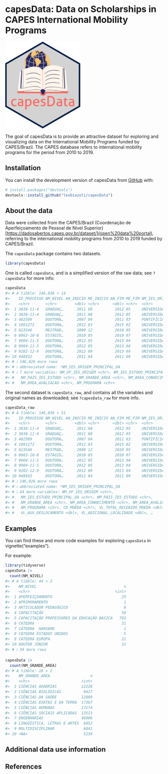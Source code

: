 
<!-- README.md is generated from README.Rmd. Please edit that file -->

# capesData: Data on Scholarships in CAPES International Mobility Programs

<!-- badges: start -->
<!-- badges: end -->

![](man/figures/logo.png)

The goal of capesData is to provide an attractive dataset for exploring
and visualizing data on the International Mobility Programs funded by
CAPES/Brazil. The CAPES database refers to international mobility
programs for the period from 2010 to 2019.

## Installation

You can install the development version of capesData from
[GitHub](https://github.com/) with:

``` r
# install.packages("devtools")
devtools::install_github("leobiazoli/capesData")
```

## About the data

Data were collected from the CAPES/Brazil (Coordenação de
Aperfeiçoamento de Pessoal de Nível Superior)
[https://dadosabertos.capes.gov.br/dataset/](open%20data%20portal),
referring to the international mobility programs from 2010 to 2019
funded by CAPES/Brazil.

The `capesData` package contains two datasets.

``` r
library(capesData)
```

One is called `capesData`, and is a simplified version of the raw data;
see `?capesData` for more info:

``` r
capesData
#> # A tibble: 146,036 × 14
#>    ID_PROCESSO NM_NIVEL AN_INICIO ME_INICIO AN_FIM ME_FIM NM_IES_ORIGEM_PRINCI…¹
#>    <chr>       <chr>        <dbl> <chr>      <dbl> <chr>  <chr>                 
#>  1 3038-11-4   GRADUAÇ…      2011 08          2012 05     UNIVERSIDADE FEDERAL …
#>  2 3038-11-4   GRADUAÇ…      2011 08          2012 05     UNIVERSIDADE FEDERAL …
#>  3 402509      DOUTORA…      2007 04          2011 03     PONTIFÍCIA UNIVERSIDA…
#>  4 1091272     DOUTORA…      2012 03          2015 02     UNIVERSIDADE DE BRASÍ…
#>  5 623546      MESTRAD…      2009 12          2010 05     UNIVERSIDADE FEDERAL …
#>  6 0963-10-0   ESTÁGIO…      2010 05          2010 07     UNIVERSIDADE DE SÃO P…
#>  7 9904-11-5   DOUTORA…      2012 05          2013 04     UNIVERSIDADE FEDERAL …
#>  8 9904-11-5   DOUTORA…      2012 05          2013 04     UNIVERSIDADE FEDERAL …
#>  9 9202-12-9   DOUTORA…      2012 09          2013 04     UNIVERSIDADE DE BRASÍ…
#> 10 948932      DOUTORA…      2011 04          2011 09     UNIVERSIDADE FEDERAL …
#> # ℹ 146,026 more rows
#> # ℹ abbreviated name: ¹​NM_IES_ORIGEM_PRINCIPAL_DA
#> # ℹ 7 more variables: NM_UF_IES_ORIGEM <chr>, NM_IES_ESTUDO_PRINCIPAL_DA <chr>,
#> #   NM_PAIS_IES_ESTUDO <chr>, NM_GRANDE_AREA <chr>, NM_AREA_CONHECIMENTO <chr>,
#> #   NM_AREA_AVALIACAO <chr>, NM_PROGRAMA <chr>
```

The second dataset is `capesData_raw`, and contains all the variables
and original names as downloaded; see `?capesData_raw` for more info.

``` r
capesData_raw
#> # A tibble: 146,036 × 51
#>    ID_PROCESSO NM_NIVEL AN_INICIO ME_INICIO AN_FIM ME_FIM NM_IES_ORIGEM_PRINCI…¹
#>    <chr>       <chr>        <dbl> <chr>      <dbl> <chr>  <chr>                 
#>  1 3038-11-4   GRADUAÇ…      2011 08          2012 05     UNIVERSIDADE FEDERAL …
#>  2 3038-11-4   GRADUAÇ…      2011 08          2012 05     UNIVERSIDADE FEDERAL …
#>  3 402509      DOUTORA…      2007 04          2011 03     PONTIFÍCIA UNIVERSIDA…
#>  4 1091272     DOUTORA…      2012 03          2015 02     UNIVERSIDADE DE BRASÍ…
#>  5 623546      MESTRAD…      2009 12          2010 05     UNIVERSIDADE FEDERAL …
#>  6 0963-10-0   ESTÁGIO…      2010 05          2010 07     UNIVERSIDADE DE SÃO P…
#>  7 9904-11-5   DOUTORA…      2012 05          2013 04     UNIVERSIDADE FEDERAL …
#>  8 9904-11-5   DOUTORA…      2012 05          2013 04     UNIVERSIDADE FEDERAL …
#>  9 9202-12-9   DOUTORA…      2012 09          2013 04     UNIVERSIDADE DE BRASÍ…
#> 10 948932      DOUTORA…      2011 04          2011 09     UNIVERSIDADE FEDERAL …
#> # ℹ 146,026 more rows
#> # ℹ abbreviated name: ¹​NM_IES_ORIGEM_PRINCIPAL_DA
#> # ℹ 44 more variables: NM_UF_IES_ORIGEM <chr>,
#> #   NM_IES_ESTUDO_PRINCIPAL_DA <chr>, NM_PAIS_IES_ESTUDO <chr>,
#> #   NM_GRANDE_AREA <chr>, NM_AREA_CONHECIMENTO <chr>, NM_AREA_AVALIACAO <chr>,
#> #   NM_PROGRAMA <chr>, CD_MOEDA <chr>, VL_TOTAL_RECEBIDO_MOEDA <dbl>,
#> #   VL_AUX_DESLOCAMENTO <dbl>, VL_ADICIONAL_LOCALIDADE <dbl>, …
```

## Examples

You can find these and more code examples for exploring `capesData` in
vignette(“examples”).

For example:

``` r
library(tidyverse)
capesData |>
  count(NM_NIVEL)
#> # A tibble: 44 × 2
#>    NM_NIVEL                                       n
#>    <chr>                                      <int>
#>  1 APERFEIÇOAMENTO                               25
#>  2 APRIMORAMENTO                                  1
#>  3 ARTICULADOR PEDAGÓGICO                         6
#>  4 CAPACITAÇÃO                                   56
#>  5 CAPACITAÇÃO PROFESSORES DA EDUCAÇÃO BÁSICA   783
#>  6 CÁTEDRA                                       31
#>  7 CÁTEDRA  HARVARD                               1
#>  8 CÁTEDRA ESTADOS UNIDOS                         5
#>  9 CÁTEDRA EUROPA                                21
#> 10 DOUTOR JÚNIOR                                 31
#> # ℹ 34 more rows

capesData |>
  count(NM_GRANDE_AREA)
#> # A tibble: 10 × 2
#>    NM_GRANDE_AREA                  n
#>    <chr>                       <int>
#>  1 CIÊNCIAS AGRÁRIAS           12228
#>  2 CIÊNCIAS BIOLÓGICAS          9427
#>  3 CIÊNCIAS DA SAÚDE           12889
#>  4 CIÊNCIAS EXATAS E DA TERRA  17367
#>  5 CIÊNCIAS HUMANAS            17274
#>  6 CIÊNCIAS SOCIAIS APLICADAS  13513
#>  7 ENGENHARIAS                 46006
#>  8 LINGÜÍSTICA, LETRAS E ARTES  6052
#>  9 MULTIDISCIPLINAR             6041
#> 10 <NA>                         5239
```

## Additional data use information

## References

